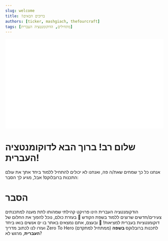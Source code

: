 ```yaml
---
slug: welcome
title: !ברוכים הבאים
authors: [ticker, mashgiach, thefourcraft]
tags: [מתחילים, הדוקומנטציה העברית]
---
```


![לוגו](../../static/branding/logo.jpg)
# **שלום רב! ברוך הבא לדוקומנטציה העברית!**
אנחנו כל כך שמחים שאת/ה פה, ואנחנו לא יכולים להתחיל ללמוד ביחד אתך את עולם התכנות ברובלוקס! אבל, מגיע לך הסבר:
# הסבר
הודקומנטציה העברית הינו פרויקט קהילתי שמהותו לתת מענה למתכנתים צעירים/חדשים שרוצים ללמוד בשפת הקודש 🕍 בעזרת כולם, נוכל להפוך את החלום של דוקומנטציות בעברית למציאות! 🔮
ובעצם, אתם נמצאים באתר בו ים אנשים בואו ביחד ועזרו לנו לכתוב מדריך Zero To Hero (ממתחיל למתקדם) לתכנות ברובלוקס **בשפה העברית**, מרגש לא?
